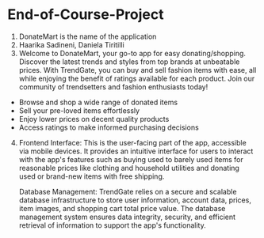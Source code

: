# End-of-Course-Project

1. DonateMart is the name of the application
2. Haarika Sadineni, Daniela Tiritilli
3. Welcome to DonateMart, your go-to app for easy donating/shopping. Discover the latest trends and styles from top brands at unbeatable prices. With TrendGate, you can buy and sell fashion items with ease, all while enjoying the benefit of ratings available for each product. Join our community of trendsetters and fashion enthusiasts today!
- Browse and shop a wide range of donated items
- Sell your pre-loved items effortlessly
- Enjoy lower prices on decent quality products
- Access ratings to make informed purchasing decisions
4. Frontend Interface: This is the user-facing part of the app, accessible via mobile devices. It provides an intuitive interface for users to interact with the app's features such as buying used to barely used items for reasonable prices like clothing and household utilities and donating used or brand-new items with free shipping.


   Database Management: TrendGate relies on a secure and scalable database infrastructure to store user information, account data, prices, item images, and shopping cart total price value. The database management system ensures data integrity, security, and efficient retrieval of information to support the app's functionality.
